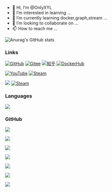 - 👋 Hi, I’m @OnlyXYL
- 👀 I’m interested in learning ...
- 🌱 I’m currently learning docker,graph,stream ...
- 💞️ I’m looking to collaborate on ...
- 📫 How to reach me ...

![Anurag's GitHub stats](https://github-readme-stats.vercel.app/api?username=OnlyXYL&count_private=true&show_icons=true&theme=radical)
### Links

[![GitHub](https://img.shields.io/badge/GitHub-white?logo=github&logoColor=black)](https://github.com/OnlyXYL)
[![Gitee](https://img.shields.io/badge/gitee-white?log=gitee&logoColor=red)](https://gitee.com/widdo)
[![知乎](https://img.shields.io/badge/知乎-white?logo=zhihu)](https://www.zhihu.com/people/52h2)
[![DockerHub](https://img.shields.io/badge/DockerHub-white?logo=Docker)](https://hub.docker.com/repository/docker/xiayaling/widdo)

[![YouTube](https://img.shields.io/badge/YouTube-white?logo=YouTube&logoColor=red)](https://www.youtube.com/)
[![Steam](https://img.shields.io/badge/Steam-white?logo=Steam&logoColor=blue)](https://www.youtube.com/)

[![](https://img.shields.io/badge/dynamic/json?color=red&label=%E7%BD%91%E6%98%93%E4%BA%91%E9%9F%B3%E4%B9%90%E7%B2%89%E4%B8%9D&query=%24.data.totalSubs&url=https%3A%2F%2Fapi.spencerwoo.com%2Fsubstats%2F%3Fsource%3DneteaseMusic%26queryKey%3D479945551)](https://music.163.com/#/my/m/music/playlist?id=479945551)
[![Steam](https://img.shields.io/badge/dynamic/json?label=Steam&query=%24.data.totalSubs&suffix=%20%20games&url=https%3A%2F%2Fapi.spencerwoo.com%2Fsubstats%2F%3Fsource%3DsteamGames%26queryKey%3D76561198336249957)]()


### Languages
<img src="https://img.shields.io/badge/language-java-success.svg"/>


### GitHub
[![](https://img.shields.io/github/stars/OnlyXYL?affiliations=OWNER&style=social)]()

[![](https://img.shields.io/github/commit-activity/w/OnlyXYL/widdo)](https://github.com/OnlyXYL)

[![](https://img.shields.io/github/commit-status/OnlyXYL/widdo/263.1.1.x/f8bf0bf)]()

[![](https://img.shields.io/github/v/release/OnlyXYl/widdo?display_name=tag&include_prereleases)]()

[![](https://img.shields.io/github/v/tag/OnlyXYL/widdo)]() 

[![](https://img.shields.io/bitbucket/issues/OnlyXYL/widdo)]()

[![](https://img.shields.io/github/issues-closed/OnlyXYL/widdo)]()

<!---
OnlyXYL/OnlyXYL is a ✨ special ✨ repository because its `README.md` (this file) appears on your GitHub profile.
You can click the Preview link to take a look at your changes.
--->
